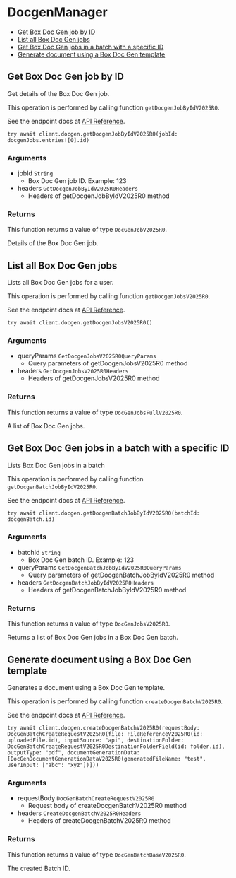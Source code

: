 # DocgenManager


- [Get Box Doc Gen job by ID](#get-box-doc-gen-job-by-id)
- [List all Box Doc Gen jobs](#list-all-box-doc-gen-jobs)
- [Get Box Doc Gen jobs in a batch with a specific ID](#get-box-doc-gen-jobs-in-a-batch-with-a-specific-id)
- [Generate document using a Box Doc Gen template](#generate-document-using-a-box-doc-gen-template)

## Get Box Doc Gen job by ID

Get details of the Box Doc Gen job.

This operation is performed by calling function `getDocgenJobByIdV2025R0`.

See the endpoint docs at
[API Reference](https://developer.box.com/reference/get-docgen-jobs-id-v2025.0/).

<!-- sample get_docgen_jobs_id_v2025.0 -->
```
try await client.docgen.getDocgenJobByIdV2025R0(jobId: docgenJobs.entries![0].id)
```

### Arguments

- jobId `String`
  - Box Doc Gen job ID. Example: 123
- headers `GetDocgenJobByIdV2025R0Headers`
  - Headers of getDocgenJobByIdV2025R0 method


### Returns

This function returns a value of type `DocGenJobV2025R0`.

Details of the Box Doc Gen job.


## List all Box Doc Gen jobs

Lists all Box Doc Gen jobs for a user.

This operation is performed by calling function `getDocgenJobsV2025R0`.

See the endpoint docs at
[API Reference](https://developer.box.com/reference/get-docgen-jobs-v2025.0/).

<!-- sample get_docgen_jobs_v2025.0 -->
```
try await client.docgen.getDocgenJobsV2025R0()
```

### Arguments

- queryParams `GetDocgenJobsV2025R0QueryParams`
  - Query parameters of getDocgenJobsV2025R0 method
- headers `GetDocgenJobsV2025R0Headers`
  - Headers of getDocgenJobsV2025R0 method


### Returns

This function returns a value of type `DocGenJobsFullV2025R0`.

A list of Box Doc Gen jobs.


## Get Box Doc Gen jobs in a batch with a specific ID

Lists Box Doc Gen jobs in a batch

This operation is performed by calling function `getDocgenBatchJobByIdV2025R0`.

See the endpoint docs at
[API Reference](https://developer.box.com/reference/get-docgen-batch-jobs-id-v2025.0/).

<!-- sample get_docgen_batch_jobs_id_v2025.0 -->
```
try await client.docgen.getDocgenBatchJobByIdV2025R0(batchId: docgenBatch.id)
```

### Arguments

- batchId `String`
  - Box Doc Gen batch ID. Example: 123
- queryParams `GetDocgenBatchJobByIdV2025R0QueryParams`
  - Query parameters of getDocgenBatchJobByIdV2025R0 method
- headers `GetDocgenBatchJobByIdV2025R0Headers`
  - Headers of getDocgenBatchJobByIdV2025R0 method


### Returns

This function returns a value of type `DocGenJobsV2025R0`.

Returns a list of Box Doc Gen jobs in a Box Doc Gen batch.


## Generate document using a Box Doc Gen template

Generates a document using a Box Doc Gen template.

This operation is performed by calling function `createDocgenBatchV2025R0`.

See the endpoint docs at
[API Reference](https://developer.box.com/reference/post-docgen-batches-v2025.0/).

<!-- sample post_docgen_batches_v2025.0 -->
```
try await client.docgen.createDocgenBatchV2025R0(requestBody: DocGenBatchCreateRequestV2025R0(file: FileReferenceV2025R0(id: uploadedFile.id), inputSource: "api", destinationFolder: DocGenBatchCreateRequestV2025R0DestinationFolderField(id: folder.id), outputType: "pdf", documentGenerationData: [DocGenDocumentGenerationDataV2025R0(generatedFileName: "test", userInput: ["abc": "xyz"])]))
```

### Arguments

- requestBody `DocGenBatchCreateRequestV2025R0`
  - Request body of createDocgenBatchV2025R0 method
- headers `CreateDocgenBatchV2025R0Headers`
  - Headers of createDocgenBatchV2025R0 method


### Returns

This function returns a value of type `DocGenBatchBaseV2025R0`.

The created Batch ID.


